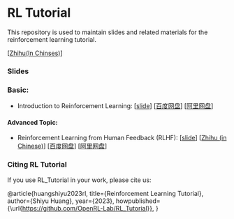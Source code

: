 # RL Tutorial

This repository is used to maintain slides and related materials for the reinforcement learning tutorial.

[[Zhihu(In Chinses)](https://www.zhihu.com/column/c_1682017381776646144)]

### Slides

### Basic:

-  Introduction to Reinforcement Learning: [[slide](https://drive.google.com/file/d/1MtiFZxhzjywvo_yS8S9bRYl2hsTFOU3S/view?usp=sharing)] [[百度网盘](https://pan.baidu.com/s/1v3XWwDw8VWk1BAm3CCvu1A?pwd=nv8b)] [[阿里网盘](https://www.aliyundrive.com/s/MQYzKWUvZvz)]

#### Advanced Topic:
- Reinforcement Learning from Human Feedback (RLHF): [[slide](https://drive.google.com/file/d/1qh92DrsN5yjEbk43nG4hlw2cZd1hnlub/view?usp=sharing)] [[Zhihu (in Chinese)](./)] [[百度网盘](https://pan.baidu.com/s/1gqcndAARMPPSM_gq2EJt8w?pwd=iudg)] [[阿里网盘](https://www.aliyundrive.com/s/cBxUHaX9KXx)]


### Citing RL Tutorial

If you use RL_Tutorial  in your work, please cite us:

@article{huangshiyu2023rl,
    title={Reinforcement Learning Tutorial},
    author={Shiyu Huang},
    year={2023},
    howpublished={\url{https://github.com/OpenRL-Lab/RL_Tutorial}},
}